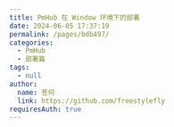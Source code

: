 ```yaml
---
title: PmHub 在 Window 环境下的部署
date: 2024-06-05 17:37:19
permalink: /pages/bdb497/
categories: 
  - PmHub
  - 部署篇
tags: 
  - null
author: 
  name: 苍何
  link: https://github.com/freestylefly
requiresAuth: true
---
```

